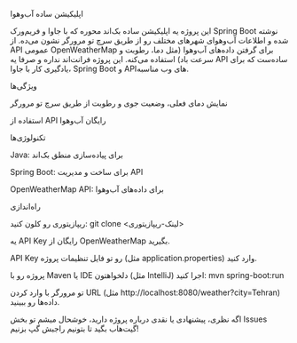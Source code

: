 اپلیکیشن ساده آب‌وهوا

این پروژه یه اپلیکیشن ساده بک‌اند محوره که با جاوا و فریم‌ورک Spring Boot نوشته شده و اطلاعات آب‌وهوای شهرهای مختلف رو از طریق سرچ تو مرورگر نشون می‌ده. از API عمومی OpenWeatherMap برای گرفتن داده‌های آب‌وهوا (مثل دما، رطوبت و سرعت باد) استفاده می‌کنه. این پروژه فرانت‌اند نداره و صرفا یه API ساده‌ست که برای یادگیری کار با جاوا، Spring Boot و APIهای وب مناسبه.

ویژگی‌ها





نمایش دمای فعلی، وضعیت جوی و رطوبت از طریق سرچ تو مرورگر



استفاده از API رایگان آب‌وهوا

تکنولوژی‌ها





Java: برای پیاده‌سازی منطق بک‌اند



Spring Boot: برای ساخت و مدیریت API



OpenWeatherMap API: برای داده‌های آب‌وهوا

راه‌اندازی





ریپازیتوری رو کلون کنید: git clone <لینک-ریپازیتوری>



یه API Key رایگان از OpenWeatherMap بگیرید.



API Key رو تو فایل تنظیمات پروژه (مثل application.properties) وارد کنید.



پروژه رو با Maven یا IDE دلخواهتون (مثل IntelliJ) اجرا کنید: mvn spring-boot:run



تو مرورگر با وارد کردن URL (مثل http://localhost:8080/weather?city=Tehran) داده‌ها رو ببینید.

اگه نظری، پیشنهادی یا نقدی درباره پروژه دارید، خوشحال میشم تو بخش Issues گیت‌هاب بگید تا بتونیم راجبش گپ بزنیم!
